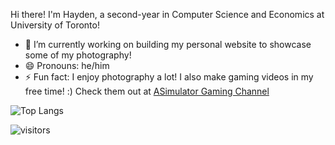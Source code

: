 Hi there! I'm Hayden, a second-year in Computer Science and Economics at University of Toronto!

- 🔭 I’m currently working on building my personal website to showcase some of my photography!
- 😄 Pronouns: he/him
- ⚡ Fun fact: I enjoy photography a lot! I also make gaming videos in my free time! :) Check them out at [ASimulator Gaming Channel](https://www.youtube.com/channel/UCjTNwPErdhg4zQxfbV2Cs0g)

![Top Langs](https://github-readme-stats.vercel.app/api/top-langs/?username=haydenmlh&layout=compact)

 ![visitors](https://visitor-badge.glitch.me/badge?page_id=haydenmlh.haydenmlh)

<!--
**haydenmlh/haydenmlh** is a ✨ _special_ ✨ repository because its `README.md` (this file) appears on your GitHub profile.

Here are some ideas to get you started:

- 🔭 I’m currently working on ...
- 🌱 I’m currently learning ...
- 👯 I’m looking to collaborate on ...
- 🤔 I’m looking for help with ...
- 💬 Ask me about ...
- 📫 How to reach me: ...
- 😄 Pronouns: ...
- ⚡ Fun fact: ...
-->
